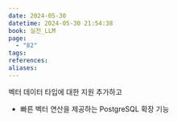 ```yaml
---
date: 2024-05-30
datetime: 2024-05-30 21:54:38
book: 실전_LLM
page:
  - "82"
tags: 
references: 
aliases:
---
```

벡터 데이터 타입에 대한 지원 추가하고
- 빠른 벡터 연산을 제공하는 PostgreSQL 확장 기능